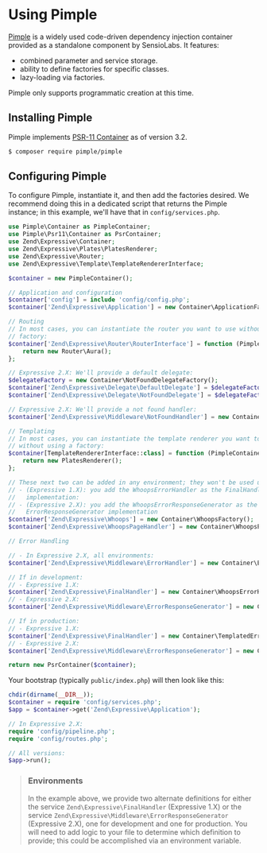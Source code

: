 # Using Pimple

[Pimple](http://pimple.sensiolabs.org/) is a widely used code-driven dependency
injection container provided as a standalone component by SensioLabs. It
features:

- combined parameter and service storage.
- ability to define factories for specific classes.
- lazy-loading via factories.

Pimple only supports programmatic creation at this time.

## Installing Pimple

Pimple implements [PSR-11 Container](https://github.com/php-fig/container)
as of version 3.2.

```bash
$ composer require pimple/pimple
```

## Configuring Pimple

To configure Pimple, instantiate it, and then add the factories desired. We
recommend doing this in a dedicated script that returns the Pimple instance; in
this example, we'll have that in `config/services.php`.

```php
use Pimple\Container as PimpleContainer;
use Pimple\Psr11\Container as PsrContainer;
use Zend\Expressive\Container;
use Zend\Expressive\Plates\PlatesRenderer;
use Zend\Expressive\Router;
use Zend\Expressive\Template\TemplateRendererInterface;

$container = new PimpleContainer();

// Application and configuration
$container['config'] = include 'config/config.php';
$container['Zend\Expressive\Application'] = new Container\ApplicationFactory;

// Routing
// In most cases, you can instantiate the router you want to use without using a
// factory:
$container['Zend\Expressive\Router\RouterInterface'] = function (PimpleContainer $container) {
    return new Router\Aura();
};

// Expressive 2.X: We'll provide a default delegate:
$delegateFactory = new Container\NotFoundDelegateFactory();
$container['Zend\Expressive\Delegate\DefaultDelegate'] = $delegateFactory;
$container['Zend\Expressive\Delegate\NotFoundDelegate'] = $delegateFactory;

// Expressive 2.X: We'll provide a not found handler:
$container['Zend\Expressive\Middleware\NotFoundHandler'] = new Container\NotFoundHandlerFactory();

// Templating
// In most cases, you can instantiate the template renderer you want to use
// without using a factory:
$container[TemplateRendererInterface::class] = function (PimpleContainer $container) {
    return new PlatesRenderer();
};

// These next two can be added in any environment; they won't be used unless:
// - (Expressive 1.X): you add the WhoopsErrorHandler as the FinalHandler
//   implementation:
// - (Expressive 2.X): you add the WhoopsErrorResponseGenerator as the
//   ErrorResponseGenerator implementation
$container['Zend\Expressive\Whoops'] = new Container\WhoopsFactory();
$container['Zend\Expressive\WhoopsPageHandler'] = new Container\WhoopsPageHandlerFactory();

// Error Handling

// - In Expressive 2.X, all environments:
$container['Zend\Expressive\Middleware\ErrorHandler'] = new Container\ErrorHandlerFactory();

// If in development:
// - Expressive 1.X:
$container['Zend\Expressive\FinalHandler'] = new Container\WhoopsErrorHandlerFactory();
// - Expressive 2.X:
$container['Zend\Expressive\Middleware\ErrorResponseGenerator'] = new Container\WhoopsErrorResponseGeneratorFactory();

// If in production:
// - Expressive 1.X:
$container['Zend\Expressive\FinalHandler'] = new Container\TemplatedErrorHandlerFactory();
// - Expressive 2.X:
$container['Zend\Expressive\Middleware\ErrorResponseGenerator'] = new Container\ErrorResponseGeneratorFactory();

return new PsrContainer($container);
```

Your bootstrap (typically `public/index.php`) will then look like this:

```php
chdir(dirname(__DIR__));
$container = require 'config/services.php';
$app = $container->get('Zend\Expressive\Application');

// In Expressive 2.X:
require 'config/pipeline.php';
require 'config/routes.php';

// All versions:
$app->run();
```

> ### Environments
> 
> In the example above, we provide two alternate definitions for
> either the service `Zend\Expressive\FinalHandler` (Expressive 1.X) or the
> service `Zend\Expressive\Middleware\ErrorResponseGenerator` (Expressive 2.X),
> one for development and one for production. You will need to add logic to
> your file to determine which definition to provide; this could be accomplished
> via an environment variable.
